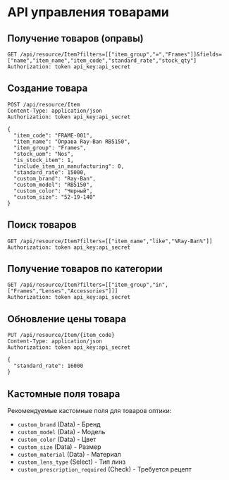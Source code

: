 
# API управления товарами

## Получение товаров (оправы)

```
GET /api/resource/Item?filters=[["item_group","=","Frames"]]&fields=["name","item_name","item_code","standard_rate","stock_qty"]
Authorization: token api_key:api_secret
```

## Создание товара

```
POST /api/resource/Item
Content-Type: application/json
Authorization: token api_key:api_secret

{
  "item_code": "FRAME-001",
  "item_name": "Оправа Ray-Ban RB5150",
  "item_group": "Frames",
  "stock_uom": "Nos",
  "is_stock_item": 1,
  "include_item_in_manufacturing": 0,
  "standard_rate": 15000,
  "custom_brand": "Ray-Ban",
  "custom_model": "RB5150",
  "custom_color": "Черный",
  "custom_size": "52-19-140"
}
```

## Поиск товаров

```
GET /api/resource/Item?filters=[["item_name","like","%Ray-Ban%"]]
Authorization: token api_key:api_secret
```

## Получение товаров по категории

```
GET /api/resource/Item?filters=[["item_group","in",["Frames","Lenses","Accessories"]]]
Authorization: token api_key:api_secret
```

## Обновление цены товара

```
PUT /api/resource/Item/{item_code}
Content-Type: application/json
Authorization: token api_key:api_secret

{
  "standard_rate": 16000
}
```

## Кастомные поля товара

Рекомендуемые кастомные поля для товаров оптики:

- `custom_brand` (Data) - Бренд
- `custom_model` (Data) - Модель
- `custom_color` (Data) - Цвет
- `custom_size` (Data) - Размер
- `custom_material` (Data) - Материал
- `custom_lens_type` (Select) - Тип линз
- `custom_prescription_required` (Check) - Требуется рецепт
